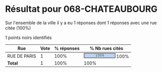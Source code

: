 # Résultat pour 068-CHATEAUBOURG

Sur l'ensemble de la ville il y a eu 1 réponses dont 1 réponses avec une rue citée (100%)

1 points noirs identifiés

| Rue | Vote | % réponses | % Nb rues cités|
|-----|------|------------|----------------|
| RUE DE PARIS | 1 | 100% | <img src="../../img/bar_100.gif" />&nbsp;100%|
| **Total** | 1 | 100% | 100%|
